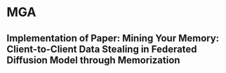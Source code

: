 # MGA
## Implementation of Paper: Mining Your Memory: Client-to-Client Data Stealing in Federated Diffusion Model through Memorization
